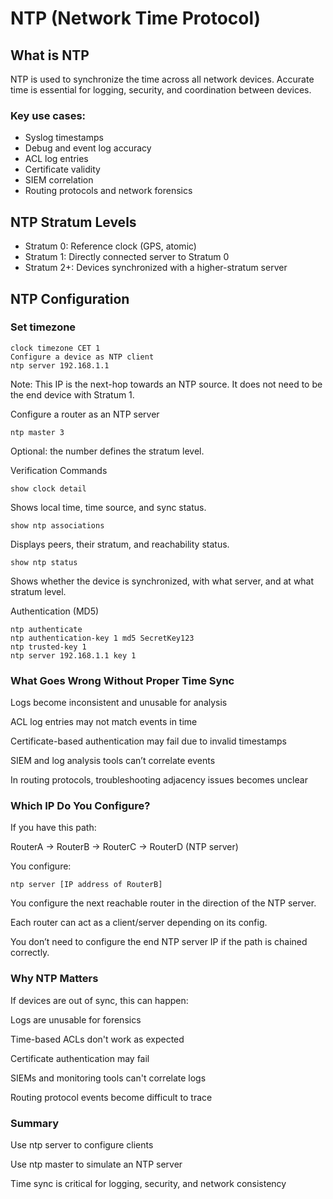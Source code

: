 # NTP (Network Time Protocol) 

## What is NTP

NTP is used to synchronize the time across all network devices. Accurate time is essential for logging, security, and coordination between devices.

### Key use cases:
- Syslog timestamps
- Debug and event log accuracy
- ACL log entries
- Certificate validity
- SIEM correlation
- Routing protocols and network forensics

## NTP Stratum Levels

- Stratum 0: Reference clock (GPS, atomic)
- Stratum 1: Directly connected server to Stratum 0
- Stratum 2+: Devices synchronized with a higher-stratum server

## NTP Configuration

### Set timezone

```
clock timezone CET 1
Configure a device as NTP client
ntp server 192.168.1.1
```
Note: This IP is the next-hop towards an NTP source. It does not need to be the end device with Stratum 1.

Configure a router as an NTP server
```
ntp master 3
```
Optional: the number defines the stratum level.

Verification Commands
```
show clock detail
```
Shows local time, time source, and sync status.
```
show ntp associations
```
Displays peers, their stratum, and reachability status.
```
show ntp status
```
Shows whether the device is synchronized, with what server, and at what stratum level.

 Authentication (MD5)
```
ntp authenticate
ntp authentication-key 1 md5 SecretKey123
ntp trusted-key 1
ntp server 192.168.1.1 key 1
```
### What Goes Wrong Without Proper Time Sync
Logs become inconsistent and unusable for analysis

ACL log entries may not match events in time

Certificate-based authentication may fail due to invalid timestamps

SIEM and log analysis tools can’t correlate events

In routing protocols, troubleshooting adjacency issues becomes unclear

### Which IP Do You Configure?
If you have this path:

RouterA → RouterB → RouterC → RouterD (NTP server)

You configure:
```
ntp server [IP address of RouterB]
```
You configure the next reachable router in the direction of the NTP server.

Each router can act as a client/server depending on its config.

You don’t need to configure the end NTP server IP if the path is chained correctly.

### Why NTP Matters
If devices are out of sync, this can happen:

Logs are unusable for forensics

Time-based ACLs don't work as expected

Certificate authentication may fail

SIEMs and monitoring tools can't correlate logs

Routing protocol events become difficult to trace

### Summary
Use ntp server to configure clients

Use ntp master to simulate an NTP server

Time sync is critical for logging, security, and network consistency